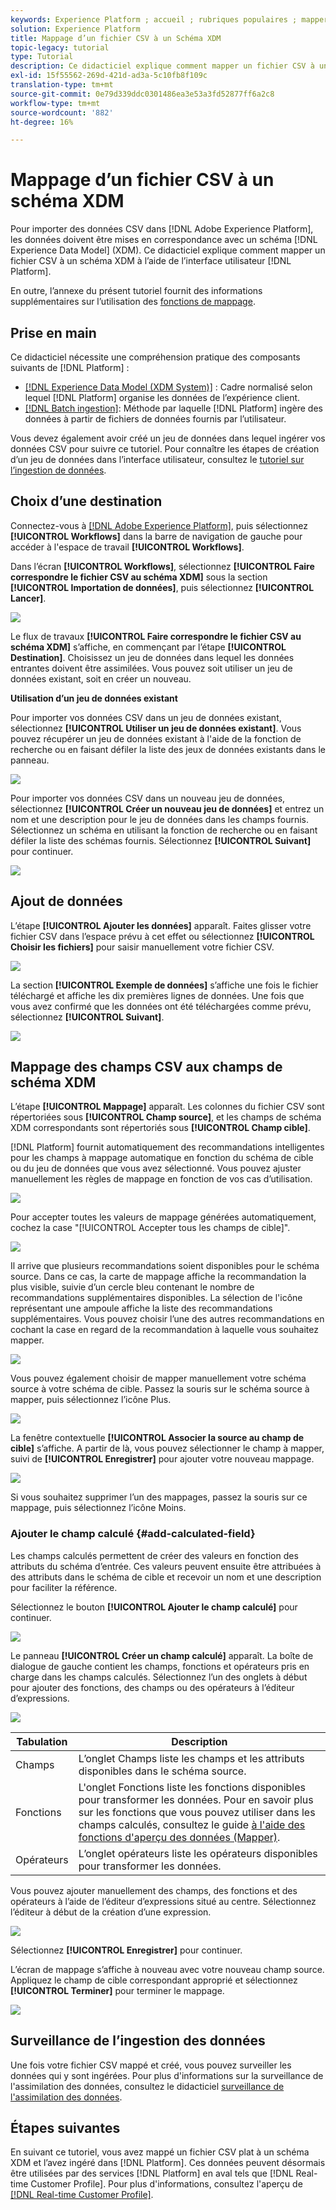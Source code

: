 ```yaml
---
keywords: Experience Platform ; accueil ; rubriques populaires ; mapper csv ; mapper le fichier csv ; mapper le fichier csv à xdm ; mapper csv à xdm ; ui guide ;
solution: Experience Platform
title: Mappage d’un fichier CSV à un Schéma XDM
topic-legacy: tutorial
type: Tutorial
description: Ce didacticiel explique comment mapper un fichier CSV à un schéma XDM à l’aide de l’interface utilisateur de Adobe Experience Platform.
exl-id: 15f55562-269d-421d-ad3a-5c10fb8f109c
translation-type: tm+mt
source-git-commit: 0e79d339ddc0301486ea3e53a3fd52877ff6a2c8
workflow-type: tm+mt
source-wordcount: '882'
ht-degree: 16%

---
```


# Mappage d’un fichier CSV à un schéma XDM

Pour importer des données CSV dans [!DNL Adobe Experience Platform], les données doivent être mises en correspondance avec un schéma [!DNL Experience Data Model] (XDM). Ce didacticiel explique comment mapper un fichier CSV à un schéma XDM à l’aide de l’interface utilisateur [!DNL Platform].

En outre, l’annexe du présent tutoriel fournit des informations supplémentaires sur l’utilisation des [fonctions de mappage](#mapping-functions).

## Prise en main

Ce didacticiel nécessite une compréhension pratique des composants suivants de [!DNL Platform] :

- [[!DNL Experience Data Model (XDM System)]](../../xdm/home.md) : Cadre normalisé selon lequel [!DNL Platform] organise les données de l’expérience client.
- [[!DNL Batch ingestion]](../batch-ingestion/overview.md): Méthode par laquelle  [!DNL Platform] ingère des données à partir de fichiers de données fournis par l’utilisateur.

Vous devez également avoir créé un jeu de données dans lequel ingérer vos données CSV pour suivre ce tutoriel. Pour connaître les étapes de création d’un jeu de données dans l’interface utilisateur, consultez le [tutoriel sur l’ingestion de données](./ingest-batch-data.md).

## Choix d’une destination

Connectez-vous à [[!DNL Adobe Experience Platform]](https://platform.adobe.com), puis sélectionnez **[!UICONTROL Workflows]** dans la barre de navigation de gauche pour accéder à l&#39;espace de travail **[!UICONTROL Workflows]**.

Dans l’écran **[!UICONTROL Workflows]**, sélectionnez **[!UICONTROL Faire correspondre le fichier CSV au schéma XDM]** sous la section **[!UICONTROL Importation de données]**, puis sélectionnez **[!UICONTROL Lancer]**.

![](../images/tutorials/map-a-csv-file/workflows.png)

Le flux de travaux **[!UICONTROL Faire correspondre le fichier CSV au schéma XDM]** s’affiche, en commençant par l’étape **[!UICONTROL Destination]**. Choisissez un jeu de données dans lequel les données entrantes doivent être assimilées. Vous pouvez soit utiliser un jeu de données existant, soit en créer un nouveau.

**Utilisation d’un jeu de données existant**

Pour importer vos données CSV dans un jeu de données existant, sélectionnez **[!UICONTROL Utiliser un jeu de données existant]**. Vous pouvez récupérer un jeu de données existant à l&#39;aide de la fonction de recherche ou en faisant défiler la liste des jeux de données existants dans le panneau.

![](../images/tutorials/map-a-csv-file/use-existing-dataset.png)

Pour importer vos données CSV dans un nouveau jeu de données, sélectionnez **[!UICONTROL Créer un nouveau jeu de données]** et entrez un nom et une description pour le jeu de données dans les champs fournis. Sélectionnez un schéma en utilisant la fonction de recherche ou en faisant défiler la liste des schémas fournis. Sélectionnez **[!UICONTROL Suivant]** pour continuer.

![](../images/tutorials/map-a-csv-file/create-new-dataset.png)

## Ajout de données

L’étape **[!UICONTROL Ajouter les données]** apparaît. Faites glisser votre fichier CSV dans l’espace prévu à cet effet ou sélectionnez **[!UICONTROL Choisir les fichiers]** pour saisir manuellement votre fichier CSV.

![](../images/tutorials/map-a-csv-file/add-data.png)

La section **[!UICONTROL Exemple de données]** s’affiche une fois le fichier téléchargé et affiche les dix premières lignes de données. Une fois que vous avez confirmé que les données ont été téléchargées comme prévu, sélectionnez **[!UICONTROL Suivant]**.

![](../images/tutorials/map-a-csv-file/sample-data.png)

## Mappage des champs CSV aux champs de schéma XDM

L’étape **[!UICONTROL Mappage]** apparaît. Les colonnes du fichier CSV sont répertoriées sous **[!UICONTROL Champ source]**, et les champs de schéma XDM correspondants sont répertoriés sous **[!UICONTROL Champ cible]**.

[!DNL Platform] fournit automatiquement des recommandations intelligentes pour les champs à mappage automatique en fonction du schéma de cible ou du jeu de données que vous avez sélectionné. Vous pouvez ajuster manuellement les règles de mappage en fonction de vos cas d’utilisation.

![](../images/tutorials/map-a-csv-file/mapping-with-suggestions.png)

Pour accepter toutes les valeurs de mappage générées automatiquement, cochez la case &quot;[!UICONTROL Accepter tous les champs de cible]&quot;.

![](../images/tutorials/map-a-csv-file/filled-mapping-with-suggestions.png)

Il arrive que plusieurs recommandations soient disponibles pour le schéma source. Dans ce cas, la carte de mappage affiche la recommandation la plus visible, suivie d’un cercle bleu contenant le nombre de recommandations supplémentaires disponibles. La sélection de l&#39;icône représentant une ampoule affiche la liste des recommandations supplémentaires. Vous pouvez choisir l’une des autres recommandations en cochant la case en regard de la recommandation à laquelle vous souhaitez mapper.

![](../images/tutorials/map-a-csv-file/multiple-recommendations.png)

Vous pouvez également choisir de mapper manuellement votre schéma source à votre schéma de cible. Passez la souris sur le schéma source à mapper, puis sélectionnez l’icône Plus.

![](../images/tutorials/map-a-csv-file/mapping-with-suggestions-and-buttons.png)

La fenêtre contextuelle **[!UICONTROL Associer la source au champ de cible]** s’affiche. A partir de là, vous pouvez sélectionner le champ à mapper, suivi de **[!UICONTROL Enregistrer]** pour ajouter votre nouveau mappage.

![](../images/tutorials/map-a-csv-file/manual-mapping.png)

Si vous souhaitez supprimer l’un des mappages, passez la souris sur ce mappage, puis sélectionnez l’icône Moins.

### Ajouter le champ calculé {#add-calculated-field}

Les champs calculés permettent de créer des valeurs en fonction des attributs du schéma d’entrée. Ces valeurs peuvent ensuite être attribuées à des attributs dans le schéma de cible et recevoir un nom et une description pour faciliter la référence.

Sélectionnez le bouton **[!UICONTROL Ajouter le champ calculé]** pour continuer.

![](../images/tutorials/map-a-csv-file/add-calculated-field.png)

Le panneau **[!UICONTROL Créer un champ calculé]** apparaît. La boîte de dialogue de gauche contient les champs, fonctions et opérateurs pris en charge dans les champs calculés. Sélectionnez l’un des onglets à début pour ajouter des fonctions, des champs ou des opérateurs à l’éditeur d’expressions.

![](../images/tutorials/map-a-csv-file/create-calculated-fields.png)

| Tabulation | Description |
| --------- | ----------- |
| Champs | L’onglet Champs liste les champs et les attributs disponibles dans le schéma source. |
| Fonctions | L&#39;onglet Fonctions liste les fonctions disponibles pour transformer les données. Pour en savoir plus sur les fonctions que vous pouvez utiliser dans les champs calculés, consultez le guide [à l&#39;aide des fonctions d&#39;aperçu des données (Mapper)](../../data-prep/functions.md). |
| Opérateurs | L’onglet opérateurs liste les opérateurs disponibles pour transformer les données. |

Vous pouvez ajouter manuellement des champs, des fonctions et des opérateurs à l’aide de l’éditeur d’expressions situé au centre. Sélectionnez l’éditeur à début de la création d’une expression.

![](../images/tutorials/map-a-csv-file/create-calculated-field.png)

Sélectionnez **[!UICONTROL Enregistrer]** pour continuer.

L’écran de mappage s’affiche à nouveau avec votre nouveau champ source. Appliquez le champ de cible correspondant approprié et sélectionnez **[!UICONTROL Terminer]** pour terminer le mappage.

![](../images/tutorials/map-a-csv-file/new-calculated-field.png)

## Surveillance de l’ingestion des données

Une fois votre fichier CSV mappé et créé, vous pouvez surveiller les données qui y sont ingérées. Pour plus d&#39;informations sur la surveillance de l&#39;assimilation des données, consultez le didacticiel [surveillance de l&#39;assimilation des données](../../ingestion/quality/monitor-data-ingestion.md).

## Étapes suivantes

En suivant ce tutoriel, vous avez mappé un fichier CSV plat à un schéma XDM et l’avez ingéré dans [!DNL Platform]. Ces données peuvent désormais être utilisées par des services [!DNL Platform] en aval tels que [!DNL Real-time Customer Profile]. Pour plus d&#39;informations, consultez l&#39;aperçu de [[!DNL Real-time Customer Profile]](../../profile/home.md).
